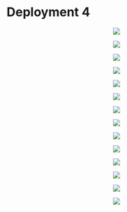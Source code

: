 # Deployment 4
<p align="center"><img src="cpu1.PNG"></p>
<p align="center"><img src="cpu_from_sysstat.PNG"></p>
<p align="center"><img src="cpu_from_sysstat_during_build.PNG"></p>
<p align="center"><img src="cpu_system.PNG"></p>
<p align="center"><img src="cpu_user.PNG"></p>
<p align="center"><img src="cw_alarm_set_up.PNG"></p>
<p align="center"><img src="cw_setup.PNG"></p>
<p align="center"><img src="disk_io.PNG"></p>
<p align="center"><img src="dp4error.PNG"></p>
<p align="center"><img src="jenkins_dev_build_4.PNG"></p>
<p align="center"><img src="nginx_landingpage.PNG"></p>
<p align="center"><img src="n_working_nginx.PNG"></p>
<p align="center"><img src="t2_details.PNG"></p>
<p align="center"><img src="working_nginx.PNG"></p>
